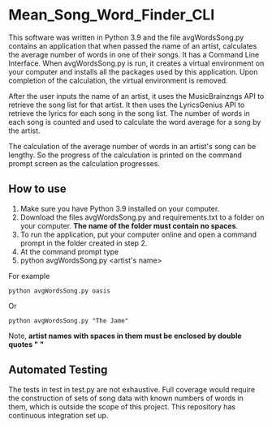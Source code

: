 # Mean_Song_Word_Finder_CLI
This software was written in Python 3.9 and the file avgWordsSong.py contains an application that when passed the name of an artist, calculates the average number of words in one of their songs.  It has a Command Line Interface.  When avgWordsSong.py is run, it creates a virtual environment on your computer and installs all the packages used by this application.  Upon completion of the calculation, the virtual environment is removed. 

After the user inputs the name of an artist, it uses the MusicBrainzngs API to retrieve the song list for that artist. It then uses the LyricsGenius API to retrieve the lyrics for each song in the song list. The number of words in each song is counted and used to calculate the word average for a song by the artist.

The calculation of the average number of words in an artist's song can be lengthy.  So the progress of the calculation is printed on the command prompt screen as the calculation progresses. 


## How to use
1. Make sure you have Python 3.9 installed on your computer.
2. Download the files avgWordsSong.py and requirements.txt to a folder on your computer.  **The name of the folder must contain no spaces**.
2. To run the application, put your computer online and open a command prompt in the folder created in step 2.
3. At the command prompt type 
4. 
    python avgWordsSong.py <artist's name>
    
For example

    python avgWordsSong.py oasis
    
Or

    python avgWordsSong.py "The Jame"
    
Note, **artist names with spaces in them must be enclosed by double quotes " "**

## Automated Testing
The tests in test in test.py are not exhaustive.  Full coverage would require the construction of sets of song data with known numbers of words in them, which is outside the scope of this project.  This repository has continuous integration set up.
